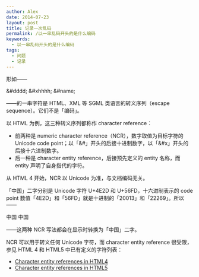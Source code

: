 ```yaml
---
author: Alex
date: 2014-07-23
layout: post
title: 记录一次乱码
permalink: /以一串乱码开头的是什么编码
keywords: 
  - 以一串乱码开头的是什么编码
tags:
  - 问题
  - 记录
---
```


形如——

&#dddd;
&#xhhhh;
&#name;

——的一串字符是 HTML、XML 等 SGML 类语言的转义序列（escape sequence）。它们不是「编码」。

以 HTML 为例，这三种转义序列都称作 character reference：

- 前两种是 numeric character reference（NCR），数字取值为目标字符的 Unicode code point；以「&#」开头的后接十进制数字，以「&#x」开头的后接十六进制数字。
- 后一种是 character entity reference，后接预先定义的 entity 名称，而 entity 声明了自身指代的字符。

从 HTML 4 开始，NCR 以 Unicode 为准，与文档编码无关。

「中国」二字分别是 Unicode 字符 U+4E2D 和 U+56FD，十六进制表示的 code point 数值「4E2D」和「56FD」就是十进制的「20013」和「22269」。所以——

中国
中国

——这两种 NCR 写法都会在显示时转换为「中国」二字。

NCR 可以用于转义任何 Unicode 字符，而 character entity reference 很受限，参见 HTML 4 和 HTML5 中已有定义的字符列表：

- [Character entity references in HTML4](https://www.w3.org/TR/html401/sgml/entities.html)
- [Character entity references in HTML5](https://dev.w3.org/html5/html-author/charref)

